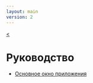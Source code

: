 ```yaml
---
layout: main
version: 2
---
```

[<](/wiki/ru)

# Руководство

* [Основное окно приложения](/wiki/manual/main-app/ru)
